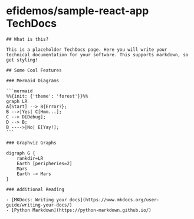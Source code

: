 # efidemos/sample-react-app TechDocs


    ## What is this?

    This is a placeholder TechDocs page. Here you will write your technical documentation for your software. This supports markdown, so get styling!

    ## Some Cool Features

    ### Mermaid Diagrams

    ```mermaid
    %%{init: {'theme': 'forest'}}%%
    graph LR
    A[Start] --> B{Error?};
    B -->|Yes| C[Hmm...];
    C --> D[Debug];
    D --> B;
    B ---->|No| E[Yay!];
    ```

    ### Graphviz Graphs
    
    digraph G {
        rankdir=LR
        Earth [peripheries=2]
        Mars
        Earth -> Mars
    }

    ### Additional Reading

    - [MKDocs: Writing your docs](https://www.mkdocs.org/user-guide/writing-your-docs/)
    - [Python Markdown](https://python-markdown.github.io/)

